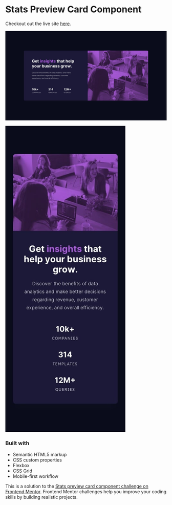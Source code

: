 # Stats Preview Card Component

Checkout out the live site [here](https://elorenn.github.io/Stats-Preview-Card-Component/).

![Stats preview card component](assets/design/desktop-design.jpg)

![Stats preview card component mobile](assets/design/mobile-design.jpg)

### Built with

- Semantic HTML5 markup
- CSS custom properties
- Flexbox
- CSS Grid
- Mobile-first workflow

This is a solution to the [Stats preview card component challenge on Frontend Mentor](https://www.frontendmentor.io/challenges/stats-preview-card-component-8JqbgoU62). Frontend Mentor challenges help you improve your coding skills by building realistic projects.
